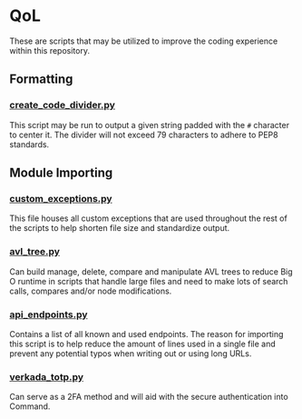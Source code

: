 # QoL

These are scripts that may be utilized to improve the coding experience within this repository.

## Formatting

### [create_code_divider.py](https://github.com/ian-young/API_Scripts/blob/main/QoL/create_code_divider.py)

This script may be run to output a given string padded with the `#` character to center it. The divider will not exceed 79 characters to adhere to PEP8 standards.

## Module Importing

### [custom_exceptions.py](https://github.com/ian-young/API_Scripts/blob/main/QoL/custom_exceptions.py)

This file houses all custom exceptions that are used throughout the rest of the scripts to help shorten file size and standardize output.

### [avl_tree.py](https://github.com/ian-young/API_Scripts/blob/main/QoL/avl_tree.py)

Can build manage, delete, compare and manipulate AVL trees to reduce Big O runtime in scripts that handle large files and need to make lots of search calls, compares and/or node modifications.

### [api_endpoints.py](https://github.com/ian-young/API_Scripts/blob/main/QoL/api_endpoints.py)

Contains a list of all known and used endpoints. The reason for importing this script is to help reduce the amount of lines used in a single file and prevent any potential typos when writing out or using long URLs.

### [verkada_totp.py](https://github.com/ian-young/API_Scripts/blob/main/QoL/verkada_totp.py)

Can serve as a 2FA method and will aid with the secure authentication into Command.
